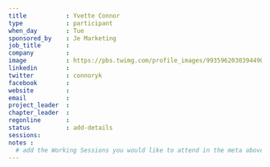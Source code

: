 ```yaml
---
title           : Yvette Connor
type            : participant
when_day        : Tue
sponsored_by    : Je Marketing
job_title       :
company         :
image           : https://pbs.twimg.com/profile_images/993596203039449091/rN709C21_400x400.jpg
linkedin        :
twitter         : connoryk
facebook        :
website         :
email           :
project_leader  :
chapter_leader  :
regonline       :
status          : add-details
sessions:
notes :
  # add the Working Sessions you would like to attend in the meta above (use the session's title) e.g. sessions (one per line): -Security Playbooks Diagrams -Hackathon Daily Sessions
---
```




<!-- put more details about participant here -->
